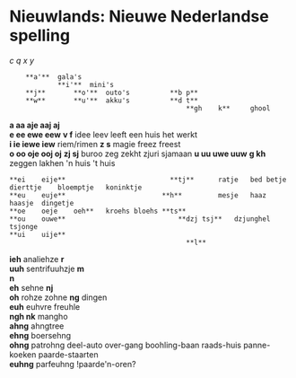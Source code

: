 # Nieuwlands: Nieuwe Nederlandse spelling

_c	q	x	y_

        **a'**	gala's									
				**i'**	mini's									
		**j**		**o'**	outo's		    **b	p**						
		**w**		**u'**	akku's		    **d	t**						
							                    **gh	k**		ghool				
**a	aa	aje	aaj	aj**										
**e	ee	ewe	eew**				          **v	f**	    idee	leev	leeft	een huis	het werkt	
**i	ie	iewe	iew**  riem/rimen  **z	s**	    magie	freez	freest			
**o	oo	oje	ooj	oj**	            **zj	sj**	buroo	zeg	zekht	zjuri	sjamaan	
**u	uu	uwe	uuw**		              **g	kh**		zeggen	lakhen	'n huis	't huis	
														
	**ei	eije**				            **tj**      ratje	bed	betje	dierttje	bloemptje	koninktje
	**eu	euje**			              **h**		    mesje	haaz	haasje	dingetje		
	**oe	oeje	oeh**	kroehs bloehs **ts**						
	**ou	ouwe**					          **dzj	tsj**	dzjunghel	tsjonge			
	**ui	uije**												
							                    **l**							
**ieh**	analiehze				          **r**							
**uuh**	sentrifuuhzje				      **m**							
							                    **n**							
**eh**	sehne				              **nj**							
**oh**	rohze	zohne			          **ng**			dingen				
**euh**	euhvre	freuhle												
							                    **ngh	nk**	mangho				
**ahng**	ahngtree													
**ehng**	boersehng													
**ohng**	patrohng						                deel-auto	over-gang	boohling-baan	raads-huis	panne-koeken	paarde-staarten		
**euhng**	parfeuhng											                                                                  !paarde'n-oren?
